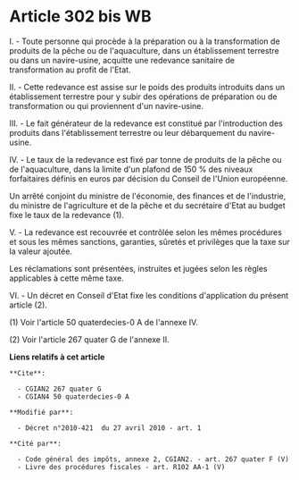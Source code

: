# Article 302 bis WB

I. - Toute personne qui procède à la préparation ou à la transformation de produits de la pêche ou de l'aquaculture, dans un
établissement terrestre ou dans un navire-usine, acquitte une redevance sanitaire de transformation au profit de l'Etat.

II. - Cette redevance est assise sur le poids des produits introduits dans un établissement terrestre pour y subir des
opérations de préparation ou de transformation ou qui proviennent d'un navire-usine.

III. - Le fait générateur de la redevance est constitué par l'introduction des produits dans l'établissement terrestre ou
leur débarquement du navire-usine.

IV. - Le taux de la redevance est fixé par tonne de produits de la pêche ou de l'aquaculture, dans la limite d'un plafond de
150 % des niveaux forfaitaires définis en euros par décision du Conseil de l'Union européenne.

Un arrêté conjoint du ministre de l'économie, des finances et de l'industrie, du ministre de l'agriculture et de la pêche et
du secrétaire d'Etat au budget fixe le taux de la redevance (1).

V. - La redevance est recouvrée et contrôlée selon les mêmes procédures et sous les mêmes sanctions, garanties, sûretés et
privilèges que la taxe sur la valeur ajoutée.

Les réclamations sont présentées, instruites et jugées selon les règles applicables à cette même taxe.

VI. - Un décret en Conseil d'Etat fixe les conditions d'application du présent article (2).

(1) Voir l'article 50 quaterdecies-0 A de l'annexe IV.

(2) Voir l'article 267 quater G de l'annexe II.

**Liens relatifs à cet article**

	**Cite**:

	  - CGIAN2 267 quater G
	  - CGIAN4 50 quaterdecies-0 A

	**Modifié par**:

	  - Décret n°2010-421  du 27 avril 2010 - art. 1

	**Cité par**:

	  - Code général des impôts, annexe 2, CGIAN2. - art. 267 quater F (V)
	  - Livre des procédures fiscales - art. R102 AA-1 (V)
